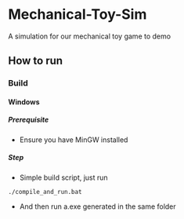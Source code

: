 # Mechanical-Toy-Sim
A simulation for our mechanical toy game to demo
## How to run
### Build
#### Windows
##### Prerequisite
- Ensure you have MinGW installed
##### Step
- Simple build script, just run
```
./compile_and_run.bat
```
- And then run a.exe generated in the same folder
